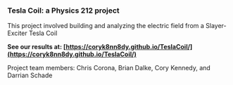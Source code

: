 ### Tesla Coil: a Physics 212 project

This project involved building and analyzing the electric field from a Slayer-Exciter Tesla Coil

**See our results at: [https://coryk8nn8dy.github.io/TeslaCoil/](https://coryk8nn8dy.github.io/TeslaCoil/)**

Project team members:
  Chris Corona,
  Brian Dalke,
  Cory Kennedy,
  and Darrian Schade
